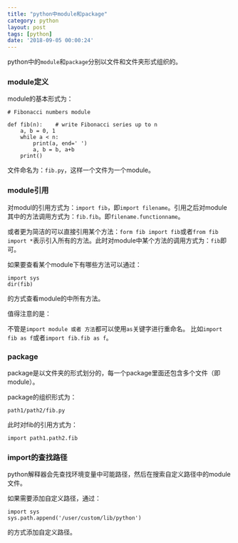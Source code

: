 ```yaml
---
title: "python中module和package"
category: python
layout: post
tags: [python]
date: '2018-09-05 00:00:24'
---
```


python中的```module```和```package```分别以文件和文件夹形式组织的。

### module定义

module的基本形式为：

```
# Fibonacci numbers module

def fib(n):    # write Fibonacci series up to n
    a, b = 0, 1
    while a < n:
        print(a, end=' ')
        a, b = b, a+b
    print()
```

文件命名为：```fib.py```，这样一个文件为一个module。
 
 
### module引用

对modul的引用方式为：```import fib```，即```import filename```。引用之后对module其中的方法调用方式为：```fib.fib```。即```filename.functionname```。
 
 
或者更为简洁的可以直接引用某个方法：```form fib import fib```或者```from fib import *```表示引入所有的方法。此时对module中某个方法的调用方式为：```fib```即可。
 
如果要查看某个module下有哪些方法可以通过：
 ```
 import sys
 dir(fib)
 ```
的方式查看module的中所有方法。
 
值得注意的是：
 
不管是```import module 或者 方法```都可以使用```as```关键字进行重命名。
比如```import fib as f```或者```import fib.fib as f```。
 
 
### package
 
package是以文件夹的形式划分的，每一个package里面还包含多个文件（即module）。

package的组织形式为：
 ```
 path1/path2/fib.py
 ```
此时对fib的引用方式为：
 ```
 import path1.path2.fib
 ```
 
 
### import的查找路径
 
python解释器会先查找环境变量中可能路径，然后在搜索自定义路径中的module文件。
 
如果需要添加自定义路径，通过：
 ```
import sys
sys.path.append('/user/custom/lib/python')
```
的方式添加自定义路径。
